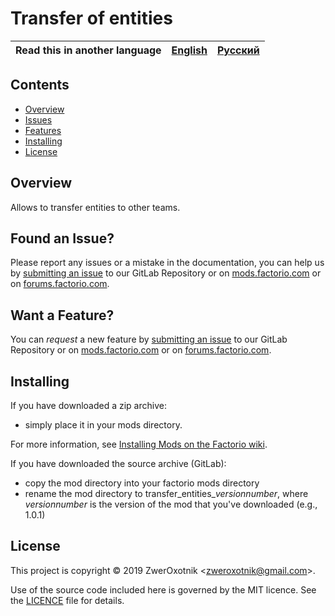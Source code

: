 # Transfer of entities

Read this in another language | [English](/README.md) | [Русский](/docs/ru/README.md)
|---|---|---|

## Contents

* [Overview](#overview)
* [Issues](#issue)
* [Features](#feature)
* [Installing](#installing)
* [License](#license)

## Overview

Allows to transfer entities to other teams.

## <a name="issue"></a> Found an Issue?

Please report any issues or a mistake in the documentation, you can help us by [submitting an issue][issues] to our GitLab Repository or on [mods.factorio.com][mod portal] or on [forums.factorio.com][homepage].

## <a name="feature"></a> Want a Feature?

You can *request* a new feature by [submitting an issue][issues] to our GitLab Repository or on [mods.factorio.com][mod portal] or on [forums.factorio.com][homepage].

## Installing

If you have downloaded a zip archive:

* simply place it in your mods directory.

For more information, see [Installing Mods on the Factorio wiki](https://wiki.factorio.com/index.php?title=Installing_Mods).

If you have downloaded the source archive (GitLab):

* copy the mod directory into your factorio mods directory
* rename the mod directory to transfer_entities_*versionnumber*, where *versionnumber* is the version of the mod that you've downloaded (e.g., 1.0.1)

## License

This project is copyright © 2019 ZwerOxotnik \<zweroxotnik@gmail.com\>.

Use of the source code included here is governed by the MIT licence. See the [LICENCE](/LICENCE) file for details.

[issues]: https://gitlab.com/ZwerOxotnik/transfer_entities/issues
[mod portal]: https://mods.factorio.com/mod/transfer_entities/discussion
[homepage]: https://forums.factorio.com/viewtopic.php?f=190&t=67245
[Factorio]: https://factorio.com/
